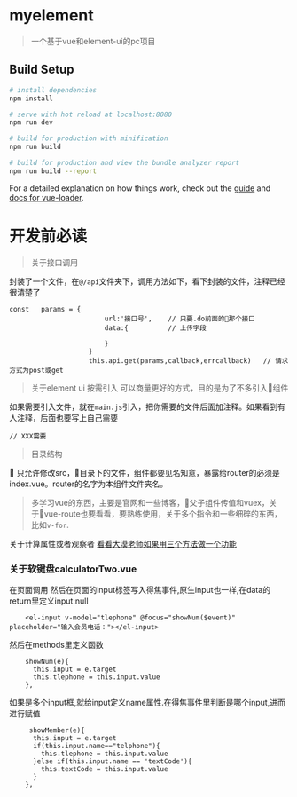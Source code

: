 # myelement

> 一个基于vue和element-ui的pc项目

## Build Setup

``` bash
# install dependencies
npm install

# serve with hot reload at localhost:8080
npm run dev

# build for production with minification
npm run build

# build for production and view the bundle analyzer report
npm run build --report
```

For a detailed explanation on how things work, check out the [guide](http://vuejs-templates.github.io/webpack/) and [docs for vue-loader](http://vuejs.github.io/vue-loader).


# 开发前必读

> 关于接口调用

封装了一个文件，在`@/api`文件夹下，调用方法如下，看下封装的文件，注释已经很清楚了

```
const	params = {
						url:'接口号',    // 只要.do前面的那个接口
						data:{          // 上传字段

						}
					}
					this.api.get(params,callback,errcallback)   // 请求方式为post或get

```

> 关于element ui 按需引入 可以商量更好的方式，目的是为了不多引入组件

如果需要引入文件，就在`main.js`引入，把你需要的文件后面加注释。如果看到有人注释，后面也要写上自己需要
```
// XXX需要
```

> 目录结构


 只允许修改src，目录下的文件，组件都要见名知意，暴露给router的必须是index.vue。router的名字为本组件文件夹名。


> 多学习vue的东西，主要是官网和一些博客，父子组件传值和vuex，关于vue-route也要看看，要熟练使用，关于多个指令和一些细碎的东西，比如`v-for`.

关于计算属性或者观察者
[看看大漠老师如果用三个方法做一个功能](http://www.w3cplus.com/vue/when-to-use-methods-computed-properties-or-watchers.html)


### 关于软键盘calculatorTwo.vue

在页面调用  然后在页面的input标签写入得焦事件,原生input也一样,在data的return里定义input:null
```
	<el-input v-model="tlephone" @focus="showNum($event)" placeholder="输入会员电话："></el-input>
```

然后在methods里定义函数
```
	showNum(e){
      this.input = e.target
      this.tlephone = this.input.value
    },
```


如果是多个input框,就给input定义name属性.在得焦事件里判断是哪个input,进而进行赋值
```
	 showMember(e){
      this.input = e.target
      if(this.input.name=="telphone"){
        this.tlephone = this.input.value
      }else if(this.input.name == 'textCode'){
        this.textCode = this.input.value
      }
    },
```